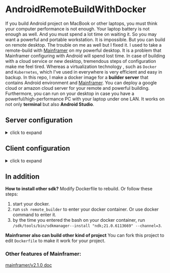 # AndroidRemoteBuildWithDocker

If you build Android project on MacBook or other laptops, you must think your computer performance is not enough. Your laptop battery is not enough as well.  And you must spend a lot time on waiting it.
So you may want a powerful and portable workstation. It is impossible. But you can build on remote desktop.
The trouble on me as well but I fixed it. I used to take a remote-build with [Mainframer](https://github.com/buildfoundation/mainframer) on my powerful desktop.
It is a problem that Mainframer configuring with Android will spend lost time. In case of building with a cloud service or new desktop, tremendous steps of configuration make me feel tired. Whereas a virtualization technology , such as `Docker` and `Kubernetes`, which I've used in everywhere is very efficient and easy in backup. 
In this repo, I make a docker image for a **builder server** that contains Android environment and [Mainframer](https://github.com/buildfoundation/mainframer). You can deploy a google cloud or amazon cloud server for your remote and powerful building. Furthermore, you can run on your desktop in case you have a powerful/high-performance PC with your laptop under one LAN. It works on not only **terminal** but also **Android Studio**.

## Server configuration
<details><summary>click to expand</summary>

First step is building docker image. In your terminal, run this command `docker build -t mainframer-docker .`

Last step is starting it: run `docker run --restart always -d -p 23:22 mainframer-docker`. 

Now, if there is no error,  run `docker container ls | grep mainframer-docker` to detect if it is started. May everything is very well.
</details>

## Client configuration
<details><summary>click to expand</summary>
Beside the project specific setup we need 2 more things, an ssh-key that is used to easily communicate between client and server. And a ssh configuring for our server.

  ```bash
  ssh-keygen -t rsa -f ~/.ssh/remote-builder -q -N ""
  #brew install ssh-copy-id
  ssh-copy-id -i ~/.ssh/remote-builder  -p 23 root@127.0.0.1

  echo -e "Host remote_builder
            User root 
            HostName 127.0.0.1 
            Port 23 
            IdentityFile ~/.ssh/remote-builder 
            PreferredAuthentications publickey 
            ControlMaster auto 
            ControlPath /tmp/%r@%h:%p 
            ControlPersist 1h" >> ~/.ssh/config
  ```
  **REPLACE IP ADDRESS**

To SSH to the docker container: `ssh remote_builder`

For android you can now just copy the mainframer folder and rename it `.mainframer` and you should run ` bash ./mainframer.sh ./gradlew assembleDebug`.

**And now enjoy faster builds**

### DEFAULT USER ROOT:ROOT IS USED IN THIS SETUP.



### build with Android Studio

1. open Android Studio， then do these steps：
  
2. use Android studio to open your project.

3. click **Run → Edit Configuration → +**.

4. select your **Android App**.

5. name a new name, e.g. remote-build.

6. in **Module**, select submodule name, may be `app`.

7. in **Before Launch**, click **-** to delete `Gradle-aware Make`

8. in **Before Launch**, click **+**, add **Run External Tool**, input a new name，like `remote assembleDebug`.


9.  in **Program**, input `bash`.

10. in **Parameters** input `mainframer.sh ./gradlew :app:assembleDebug -Pandroid.enableBuildCache=true`

11. in **Working directory** , input `$ProjectFileDir$`.


</details>

## In addition

**How to install other sdk?**
Modify Dockerfile to rebuild. Or follow these steps:

1. start your docker.
2. run `ssh remote_builder` to enter your docker container. Or use docker command to enter it.
3. by the time you entered the bash on your docker container, run `/sdk/tools/bin/sdkmanager--install "ndk;21.0.6113669" --channel=3`.

**Mainframer also can build other kind of project**
You can fork this project to edit `Dockerfile` to make it work for your project.



### Other features of Mainframer:
[mainframer/v2.1.0 doc](https://github.com/buildfoundation/mainframer/tree/v2.1.0/samples/gradle-android)
